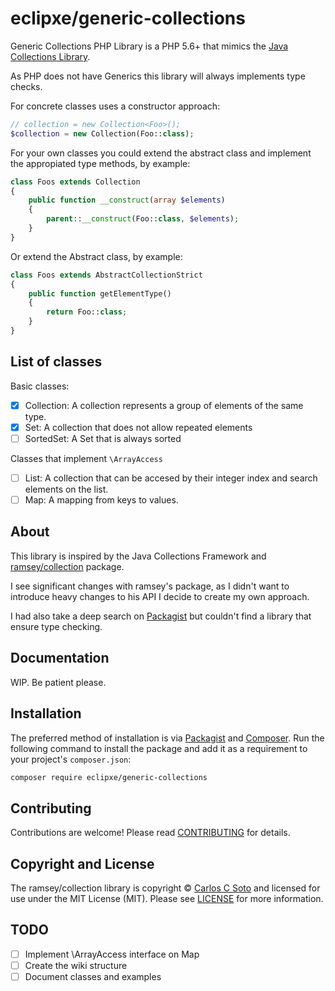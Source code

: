 # eclipxe/generic-collections

Generic Collections PHP Library is a PHP 5.6+ that mimics the [Java Collections Library][java].

As PHP does not have Generics this library will always implements type checks.

For concrete classes uses a constructor approach:

```php
// collection = new Collection<Foo>();
$collection = new Collection(Foo::class);
```

For your own classes you could extend the abstract class and implement the appropiated
type methods, by example:
```php
class Foos extends Collection
{
    public function __construct(array $elements)
    {
        parent::__construct(Foo::class, $elements);
    }
}
```

Or extend the Abstract class, by example:

```php
class Foos extends AbstractCollectionStrict
{
    public function getElementType()
    {
        return Foo::class;
    }
}
```

## List of classes

Basic classes:

- [x] Collection: A collection represents a group of elements of the same type.
- [x] Set: A collection that does not allow repeated elements
- [ ] SortedSet: A Set that is always sorted

Classes that implement `\ArrayAccess`

- [ ] List: A collection that can be accesed by their integer index and search elements on the list.
- [ ] Map: A mapping from keys to values.

## About

This library is inspired by the Java Collections Framework and [ramsey/collection][ramsey] package.

I see significant changes with ramsey's package, as I didn't want to introduce heavy
changes to his API I decide to create my own approach.

I had also take a deep search on [Packagist][] but couldn't find a library that ensure type checking.

## Documentation

WIP. Be patient please.

## Installation

The preferred method of installation is via [Packagist][] and [Composer][]. Run
the following command to install the package and add it as a requirement to
your project's `composer.json`:

```bash
composer require eclipxe/generic-collections
```

## Contributing

Contributions are welcome! Please read [CONTRIBUTING] for details.


## Copyright and License

The ramsey/collection library is copyright © [Carlos C Soto](https://eclipxe.com.mx/)
and licensed for use under the MIT License (MIT).
Please see [LICENSE][] for more information.

## TODO

- [ ] Implement \ArrayAccess interface on Map
- [ ] Create the wiki structure
- [ ] Document classes and examples

[java]: http://docs.oracle.com/javase/8/docs/technotes/guides/collections/index.html
[ramsey]: https://github.com/ramsey/collection
[packagist]: https://packagist.org/packages/eclipxe/generic-collections
[composer]: http://getcomposer.org/
[contributing]: https://github.com/eclipxe13/generic-collections/blob/master/CONTRIBUTING.md
[source]: https://github.com/eclipxe13/generic-collections
[release]: https://github.com/eclipxe13/generic-collections/releases
[license]: https://github.com/eclipxe13/generic-collections/blob/master/LICENSE
